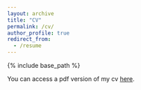 ```yaml
---
layout: archive
title: "CV"
permalink: /cv/
author_profile: true
redirect_from:
  - /resume
---
```


{% include base_path %}

You can access a pdf version of my cv [here](https://lsa.umich.edu/content/dam/michigan-lsa/people-update/cv/markweis-09172024-001350-yr2cv1.pdf).
